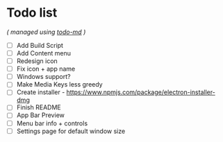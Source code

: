 # Todo list

_\( managed using [todo-md](https://github.com/Hypercubed/todo-md) \)_

- [ ] Add Build Script
- [ ] Add Content menu
- [ ] Redesign icon
- [ ] Fix icon + app name
- [ ] Windows support?
- [ ] Make Media Keys less greedy
- [ ] Create installer - https://www.npmjs.com/package/electron-installer-dmg
- [ ] Finish README
- [ ] App Bar Preview
- [ ] Menu bar info + controls
- [ ] Settings page for default window size